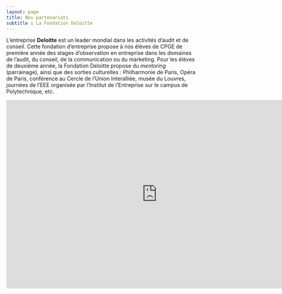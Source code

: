 ```yaml
---
layout: page
title: Nos partenariats
subtitle : La Fondation Deloitte
---
```


L’entreprise **Deloitte** est un leader mondial dans les activités d’audit et de conseil. Cette fondation d’entreprise propose à nos élèves de CPGE de première année des stages d’observation en entreprise dans les domaines de l’audit, du conseil, de la communication ou du marketing. Pour les élèves de deuxième année, la Fondation Deloitte propose du *mentoring* (parrainage), ainsi que des sorties culturelles : Philharmonie de Paris, Opéra de Paris, conférence au Cercle de l’Union Interalliée, musée du Louvres, journées de l’EEE organisée par l’Institut de l’Entreprise sur le campus de Polytechnique, etc.


<embed src="https://www2.deloitte.com/content/dam/Deloitte/fr/Documents/about-deloitte/fondation-deloitte_rapport-activite-2019.pdf" width=800 height=500 type='application/pdf'/>
